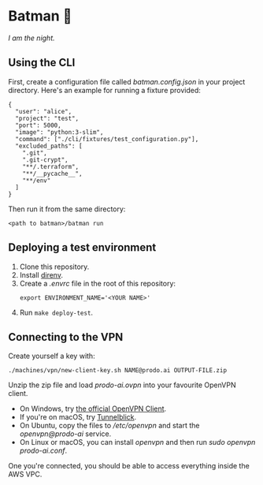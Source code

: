 # Batman 🦇

*I am the night.*

## Using the CLI

First, create a configuration file called *batman.config.json* in your project directory. Here's an example for running a fixture provided:

    {
      "user": "alice",
      "project": "test",
      "port": 5000,
      "image": "python:3-slim",
      "command": ["./cli/fixtures/test_configuration.py"],
      "excluded_paths": [
        ".git",
        ".git-crypt",
        "**/.terraform",
        "**/__pycache__",
        "**/env"
      ]
    }

Then run it from the same directory:

    <path to batman>/batman run

## Deploying a test environment

1. Clone this repository.
2. Install [direnv](https://direnv.net/).
3. Create a *.envrc* file in the root of this repository:
   ```
   export ENVIRONMENT_NAME='<YOUR NAME>'
   ```
4. Run `make deploy-test`.

## Connecting to the VPN

Create yourself a key with:

    ./machines/vpn/new-client-key.sh NAME@prodo.ai OUTPUT-FILE.zip

Unzip the zip file and load *prodo-ai.ovpn* into your favourite OpenVPN client.

  * On Windows, try [the official OpenVPN Client](https://openvpn.net/index.php/open-source/downloads.html).
  * If you're on macOS, try [Tunnelblick](https://www.tunnelblick.net/).
  * On Ubuntu, copy the files to */etc/openvpn* and start the *openvpn@prodo-ai* service.
  * On Linux or macOS, you can install *openvpn* and then run *sudo openvpn prodo-ai.conf*.
  
One you're connected, you should be able to access everything inside the AWS VPC.
